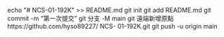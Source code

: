echo "# NCS-01-192K" >> README.md 
git init 
git add README.md 
git commit -m “第一次提交” 
git 分支 -M main 
git 遠端新增原點https://github.com/hyso89227/ NCS- 01-192K.git
 git push -u origin main
